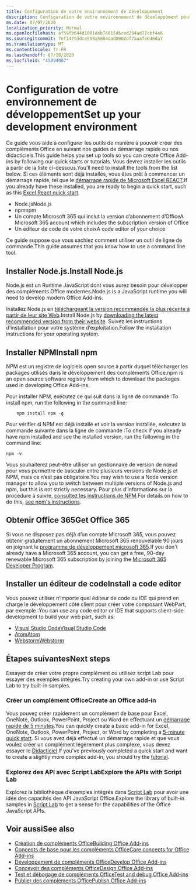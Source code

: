 ```yaml
---
title: Configuration de votre environnement de développement
description: Configuration de votre environnement de développement pour créer des compléments Office
ms.date: 07/07/2020
localization_priority: Normal
ms.openlocfilehash: af59fb644d1001deb74615d6ced294ad77cbf4e6
ms.sourcegitcommit: 7ef14753dce598a5804dad8802df7aaafe046da7
ms.translationtype: MT
ms.contentlocale: fr-FR
ms.lasthandoff: 07/10/2020
ms.locfileid: "45094007"
---
```

# <a name="set-up-your-development-environment"></a><span data-ttu-id="5cf74-103">Configuration de votre environnement de développement</span><span class="sxs-lookup"><span data-stu-id="5cf74-103">Set up your development environment</span></span>

<span data-ttu-id="5cf74-104">Ce guide vous aide à configurer les outils de manière à pouvoir créer des compléments Office en suivant nos guides de démarrage rapide ou nos didacticiels.</span><span class="sxs-lookup"><span data-stu-id="5cf74-104">This guide helps you set up tools so you can create Office Add-ins by following our quick starts or tutorials.</span></span> <span data-ttu-id="5cf74-105">Vous devrez installer les outils à partir de la liste ci-dessous.</span><span class="sxs-lookup"><span data-stu-id="5cf74-105">You'll need to install the tools from the list below.</span></span> <span data-ttu-id="5cf74-106">Si ces éléments sont déjà installés, vous êtes prêt à commencer un démarrage rapide, tel que le [démarrage rapide de Microsoft Excel REACT](../quickstarts/excel-quickstart-react.md).</span><span class="sxs-lookup"><span data-stu-id="5cf74-106">If you already have these installed, you are ready to begin a quick start, such as this [Excel React quick start](../quickstarts/excel-quickstart-react.md).</span></span>

- <span data-ttu-id="5cf74-107">Node.js</span><span class="sxs-lookup"><span data-stu-id="5cf74-107">Node.js</span></span>
- <span data-ttu-id="5cf74-108">npm</span><span class="sxs-lookup"><span data-stu-id="5cf74-108">npm</span></span>
- <span data-ttu-id="5cf74-109">Un compte Microsoft 365 qui inclut la version d’abonnement d’Office</span><span class="sxs-lookup"><span data-stu-id="5cf74-109">A Microsoft 365 account which includes the subscription version of Office</span></span>
- <span data-ttu-id="5cf74-110">Un éditeur de code de votre choix</span><span class="sxs-lookup"><span data-stu-id="5cf74-110">A code editor of your choice</span></span>

<span data-ttu-id="5cf74-111">Ce guide suppose que vous sachiez comment utiliser un outil de ligne de commande.</span><span class="sxs-lookup"><span data-stu-id="5cf74-111">This guide assumes that you know how to use a command line tool.</span></span> 

## <a name="install-nodejs"></a><span data-ttu-id="5cf74-112">Installer Node.js.</span><span class="sxs-lookup"><span data-stu-id="5cf74-112">Install Node.js</span></span>

<span data-ttu-id="5cf74-113">Node.js est un Runtime JavaScript dont vous aurez besoin pour développer des compléments Office modernes.</span><span class="sxs-lookup"><span data-stu-id="5cf74-113">Node.js is a JavaScript runtime you will need to develop modern Office Add-ins.</span></span>

<span data-ttu-id="5cf74-114">Installez Node.js en [téléchargeant la version recommandée la plus récente à partir de leur site Web](https://nodejs.org).</span><span class="sxs-lookup"><span data-stu-id="5cf74-114">Install Node.js by [downloading the latest recommended version from their website](https://nodejs.org).</span></span> <span data-ttu-id="5cf74-115">Suivez les instructions d’installation pour votre système d’exploitation.</span><span class="sxs-lookup"><span data-stu-id="5cf74-115">Follow the installation instructions for your operating system.</span></span>

## <a name="install-npm"></a><span data-ttu-id="5cf74-116">Installer NPM</span><span class="sxs-lookup"><span data-stu-id="5cf74-116">Install npm</span></span>

<span data-ttu-id="5cf74-117">NPM est un registre de logiciels open source à partir duquel télécharger les packages utilisés dans le développement des compléments Office.</span><span class="sxs-lookup"><span data-stu-id="5cf74-117">npm is an open source software registry from which to download the packages used in developing Office Add-ins.</span></span>

<span data-ttu-id="5cf74-118">Pour installer NPM, exécutez ce qui suit dans la ligne de commande :</span><span class="sxs-lookup"><span data-stu-id="5cf74-118">To install npm, run the following in the command line:</span></span>

```command&nbsp;line
    npm install npm -g
```

<span data-ttu-id="5cf74-119">Pour vérifier si NPM est déjà installé et voir la version installée, exécutez la commande suivante dans la ligne de commande :</span><span class="sxs-lookup"><span data-stu-id="5cf74-119">To check if you already have npm installed and see the installed version, run the following in the command line:</span></span>

```command&nbsp;line
npm -v
```

<span data-ttu-id="5cf74-120">Vous souhaiterez peut-être utiliser un gestionnaire de version de nœud pour vous permettre de basculer entre plusieurs versions de Node.js et NPM, mais ce n’est pas obligatoire.</span><span class="sxs-lookup"><span data-stu-id="5cf74-120">You may wish to use a Node version manager to allow you to switch between multiple versions of Node.js and npm, but this is not strictly necessary.</span></span> <span data-ttu-id="5cf74-121">Pour plus d’informations sur la procédure à suivre, [consultez les instructions de NPM](https://docs.npmjs.com/downloading-and-installing-node-js-and-npm).</span><span class="sxs-lookup"><span data-stu-id="5cf74-121">For details on how to do this, [see npm's instructions](https://docs.npmjs.com/downloading-and-installing-node-js-and-npm).</span></span>

## <a name="get-office-365"></a><span data-ttu-id="5cf74-122">Obtenir Office 365</span><span class="sxs-lookup"><span data-stu-id="5cf74-122">Get Office 365</span></span>

<span data-ttu-id="5cf74-123">Si vous ne disposez pas déjà d’un compte Microsoft 365, vous pouvez obtenir gratuitement un abonnement Microsoft 365 renouvelable 90 jours en joignant le [programme de développement microsoft 365](https://developer.microsoft.com/office/dev-program).</span><span class="sxs-lookup"><span data-stu-id="5cf74-123">If you don't already have a Microsoft 365 account, you can get a free, 90-day renewable Microsoft 365 subscription by joining the [Microsoft 365 Developer Program](https://developer.microsoft.com/office/dev-program).</span></span>

## <a name="install-a-code-editor"></a><span data-ttu-id="5cf74-124">Installer un éditeur de code</span><span class="sxs-lookup"><span data-stu-id="5cf74-124">Install a code editor</span></span>

<span data-ttu-id="5cf74-125">Vous pouvez utiliser n’importe quel éditeur de code ou IDE qui prend en charge le développement côté client pour créer votre composant WebPart, par exemple :</span><span class="sxs-lookup"><span data-stu-id="5cf74-125">You can use any code editor or IDE that supports client-side development to build your web part, such as:</span></span>

- [<span data-ttu-id="5cf74-126">Visual Studio Code</span><span class="sxs-lookup"><span data-stu-id="5cf74-126">Visual Studio Code</span></span>](https://code.visualstudio.com/)
- [<span data-ttu-id="5cf74-127">Atom</span><span class="sxs-lookup"><span data-stu-id="5cf74-127">Atom</span></span>](https://atom.io)
- [<span data-ttu-id="5cf74-128">Webstorm</span><span class="sxs-lookup"><span data-stu-id="5cf74-128">Webstorm</span></span>](https://www.jetbrains.com/webstorm)

## <a name="next-steps"></a><span data-ttu-id="5cf74-129">Étapes suivantes</span><span class="sxs-lookup"><span data-stu-id="5cf74-129">Next steps</span></span>

<span data-ttu-id="5cf74-130">Essayez de créer votre propre complément ou utilisez script Lab pour essayer des exemples intégrés.</span><span class="sxs-lookup"><span data-stu-id="5cf74-130">Try creating your own add-in or use Script Lab to try built-in samples.</span></span>

### <a name="create-an-office-add-in"></a><span data-ttu-id="5cf74-131">Créer un complément Office</span><span class="sxs-lookup"><span data-stu-id="5cf74-131">Create an Office add-in</span></span>

<span data-ttu-id="5cf74-132">Vous pouvez créer rapidement un complément de base pour Excel, OneNote, Outlook, PowerPoint, Project ou Word en effectuant un [démarrage rapide de 5 minutes](/office/dev/add-ins/).</span><span class="sxs-lookup"><span data-stu-id="5cf74-132">You can quickly create a basic add-in for Excel, OneNote, Outlook, PowerPoint, Project, or Word by completing a [5-minute quick start](/office/dev/add-ins/).</span></span> <span data-ttu-id="5cf74-133">Si vous avez déjà effectué un démarrage rapide et que vous voulez créer un complément légèrement plus complexe, vous devez essayer le [Didacticiel](/office/dev/add-ins/).</span><span class="sxs-lookup"><span data-stu-id="5cf74-133">If you've previously completed a quick start and want to create a slightly more complex add-in, you should try the [tutorial](/office/dev/add-ins/).</span></span>

### <a name="explore-the-apis-with-script-lab"></a><span data-ttu-id="5cf74-134">Explorez des API avec Script Lab</span><span class="sxs-lookup"><span data-stu-id="5cf74-134">Explore the APIs with Script Lab</span></span>

<span data-ttu-id="5cf74-135">Explorez la bibliothèque d’exemples intégrés dans [Script Lab](explore-with-script-lab.md) pour avoir une idée des capacités des API JavaScript Office.</span><span class="sxs-lookup"><span data-stu-id="5cf74-135">Explore the library of built-in samples in [Script Lab](explore-with-script-lab.md) to get a sense for the capabilities of the Office JavaScript APIs.</span></span>

## <a name="see-also"></a><span data-ttu-id="5cf74-136">Voir aussi</span><span class="sxs-lookup"><span data-stu-id="5cf74-136">See also</span></span>

- [<span data-ttu-id="5cf74-137">Création de compléments Office</span><span class="sxs-lookup"><span data-stu-id="5cf74-137">Building Office Add-ins</span></span>](../overview/office-add-ins-fundamentals.md)
- [<span data-ttu-id="5cf74-138">Concepts de base pour les compléments Office</span><span class="sxs-lookup"><span data-stu-id="5cf74-138">Core concepts for Office Add-ins</span></span>](../overview/core-concepts-office-add-ins.md)
- [<span data-ttu-id="5cf74-139">Développement de compléments Office</span><span class="sxs-lookup"><span data-stu-id="5cf74-139">Develop Office Add-ins</span></span>](../develop/develop-overview.md)
- [<span data-ttu-id="5cf74-140">Concevoir des compléments Office</span><span class="sxs-lookup"><span data-stu-id="5cf74-140">Design Office Add-ins</span></span>](../design/add-in-design.md)
- [<span data-ttu-id="5cf74-141">Test et débogage de compléments Office</span><span class="sxs-lookup"><span data-stu-id="5cf74-141">Test and debug Office Add-ins</span></span>](../testing/test-debug-office-add-ins.md)
- [<span data-ttu-id="5cf74-142">Publier des compléments Office</span><span class="sxs-lookup"><span data-stu-id="5cf74-142">Publish Office Add-ins</span></span>](../publish/publish.md)
